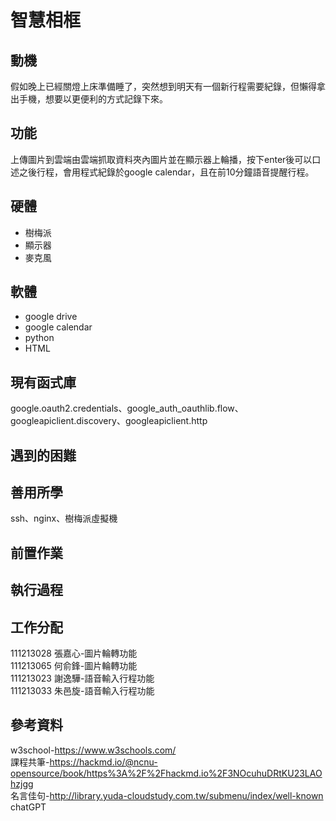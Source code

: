 # 智慧相框

## 動機

假如晚上已經關燈上床準備睡了，突然想到明天有一個新行程需要紀錄，但懶得拿出手機，想要以更便利的方式記錄下來。

## 功能

上傳圖片到雲端由雲端抓取資料夾內圖片並在顯示器上輪播，按下enter後可以口述之後行程，會用程式紀錄於google calendar，且在前10分鐘語音提醒行程。

## 硬體

<!-- e.g., How many Raspberry Pi? How much you spent on these resources? -->
* 樹梅派  
* 顯示器  
* 麥克風  

## 軟體

* google  drive  
* google calendar  
* python  
* HTML  

## 現有函式庫

<!-- Which libraries do you use while you implement the project -->
google.oauth2.credentials、google_auth_oauthlib.flow、googleapiclient.discovery、googleapiclient.http

## 遇到的困難

<!-- What kind of problems you encounter, and how did you resolve the issue? -->

## 善用所學

<!-- What kind of knowledge did you use on this project? -->
ssh、nginx、樹梅派虛擬機

## 前置作業

<!-- How do the user install with your project? -->

## 執行過程

<!-- How to use your project -->

## 工作分配
111213028 張嘉心-圖片輪轉功能  
111213065 何俞鋒-圖片輪轉功能  
111213023 謝逸驊-語音輸入行程功能  
111213033 朱邑旋-語音輸入行程功能  

## 參考資料
w3school-https://www.w3schools.com/  
課程共筆-https://hackmd.io/@ncnu-opensource/book/https%3A%2F%2Fhackmd.io%2F3NOcuhuDRtKU23LAOhzjgg  
名言佳句-http://library.yuda-cloudstudy.com.tw/submenu/index/well-known  
chatGPT  
